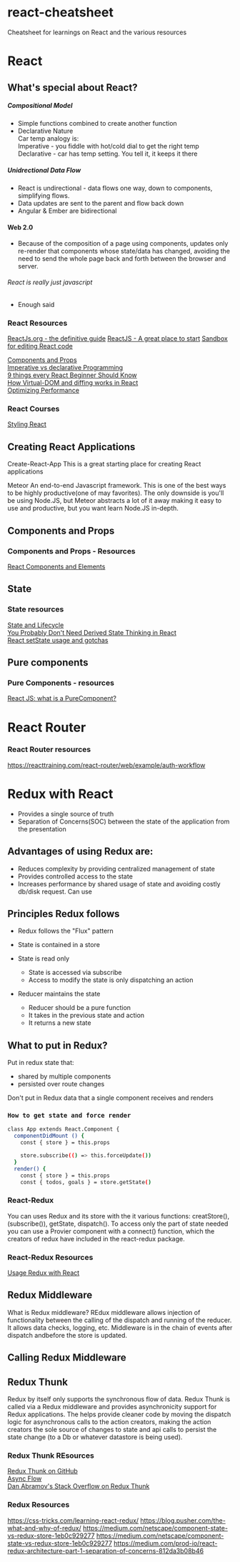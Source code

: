 # react-cheatsheet
Cheatsheet for learnings on React and the various resources

# React

## What's special about React?
##### Compositional Model
* Simple functions combined to create another function  
* Declarative Nature  
Car temp analogy is:  
 Imperative - you fiddle with hot/cold dial to get the right temp  
Declarative - car has temp setting. You tell it, it keeps it there

##### Unidrectional Data Flow
* React is undirectional - data flows one way, down to components, simplifying flows.
* Data updates are sent to the parent and flow back down
* Angular & Ember are bidirectional

#### Web 2.0
* Because of the composition of a page using components, updates only re-render that components whose state/data has changed, avoiding the need to send the whole page back and forth between the browser and server.

###### React is really just javascript
* Enough said  

### React Resources
[ReactJs.org - the definitive guide](https://reactjs.org/)
[ReactJS - A great place to start](https://reactjs.org/docs/hello-world.html)
[Sandbox for editing React code](https://codesandbox.io/s/new)  

[Components and Props](https://reactjs.org/docs/components-and-props.html)  
[Imperative vs declarative Programming](https://tylermcginnis.com/imperative-vs-declarative-programming/)  
[9 things every React Beginner Should Know](https://camjackson.net/post/9-things-every-reactjs-beginner-should-know)  
[How Virtual-DOM and diffing works in React](https://medium.com/@gethylgeorge/how-virtual-dom-and-diffing-works-in-react-6fc805f9f84e)  
[Optimizing Performance](https://reactjs.org/docs/optimizing-performance.html#avoid-reconciliation)

### React Courses
[Styling React](http://stylingreact.com/)

## Creating React Applications

Create-React-App
This is a great starting place for creating React applications

Meteor
An end-to-end Javascript framework. This is one of the best ways to be highly productive(one of may favorites). The only downside is you'll be using Node.JS, but Meteor abstracts a lot of it away making it easy to use and productive, but you want learn Node.JS in-depth.

## Components and Props


### Components and Props - Resources
[React Components and Elements](https://medium.com/@dan_abramov/react-components-elements-and-instances-90800811f8ca)  

## State


### State resources
[State and Lifecycle](https://reactjs.org/docs/state-and-lifecycle.html)  
[You Probably Don't Need Derived State
](https://reactjs.org/blog/2018/06/07/you-probably-dont-need-derived-state.html)
[Thinking in React](https://reactjs.org/docs/thinking-in-react.html#step-4-identify-where-your-state-should-live)  
[React setState usage and gotchas
](https://itnext.io/react-setstate-usage-and-gotchas-ac10b4e03d60)  

## Pure components

### Pure Components - resources
[React JS: what is a PureComponent?](http://lucybain.com/blog/2018/react-js-pure-component/)



# React Router


### React Router resources  
https://reacttraining.com/react-router/web/example/auth-workflow




# Redux with React
- Provides a single source of truth
- Separation of Concerns(SOC) between the state of the application from the presentation

## Advantages of using Redux are:
- Reduces complexity by providing centralized management of state
- Provides controlled access to the state
- Increases performance by shared usage of state and avoiding costly db/disk request. Can use


## Principles Redux follows
- Redux follows the "Flux" pattern
- State is contained in a store

- State is read only
  - State is accessed via subscribe
  - Access to modify the state is only dispatching an action

- Reducer maintains the state
  - Reducer should be a pure function
  - It takes in the previous state and action
  - It returns a new state

## What to put in Redux?
Put in redux state that:
 - shared by multiple components
 - persisted over route changes

 Don't put in Redux data that a single component receives and renders

### `How to get state and force render`
```bash   
class App extends React.Component {
  componentDidMount () {
    const { store } = this.props

    store.subscribe(() => this.forceUpdate())
  }
  render() {
    const { store } = this.props
    const { todos, goals } = store.getState()
```


### React-Redux
You can uses Redux and its store with the it various functions: creatStore(), (subscribe()), getState, dispatch(). To access only the part of state needed you can use a Provier component with a connect() function, which the creators of redux have included in the react-redux package. 


### React-Redux Resources
[Usage Redux with React](https://redux.js.org/basics/usage-with-react)


## Redux Middleware
What is Redux middleware?
REdux middleware  allows injection of functionality between the calling of the dispatch and running of the reducer. It allows data checks, logging, etc. Middleware is in the chain of events after dispatch andbefore the store is updated.

## Calling Redux Middleware

## Redux Thunk
Redux by itself only supports the synchronous flow of data. Redux Thunk is called via a Redux middleware and provides asynchronicity support for Redux applications. The helps provide cleaner code by moving the dispatch logic for asynchronous calls to the action creators, making the action creators the sole source of changes to state and api calls to persist the state change (to a Db or whatever datastore is being used).


### Redux Thunk REsources
[Redux Thunk on GitHub](https://github.com/reduxjs/redux-thunk)  
[Async Flow](https://redux.js.org/advanced/async-flow)  
[Dan Abramov's Stack Overflow on Redux Thunk](https://stackoverflow.com/questions/35411423/how-to-dispatch-a-redux-action-with-a-timeout/35415559#35415559)


### Redux Resources
https://css-tricks.com/learning-react-redux/
https://blog.pusher.com/the-what-and-why-of-redux/
https://medium.com/netscape/component-state-vs-redux-store-1eb0c929277
https://medium.com/netscape/component-state-vs-redux-store-1eb0c929277
https://medium.com/prod-io/react-redux-architecture-part-1-separation-of-concerns-812da3b08b46

